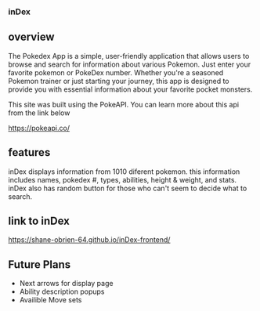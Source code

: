 ### inDex

## overview

The Pokedex App is a simple, user-friendly application that allows users to browse and search for information about various Pokemon. Just enter your favorite pokemon or PokeDex number. Whether you're a seasoned Pokemon trainer or just starting your journey, this app is designed to provide you with essential information about your favorite pocket monsters.

This site was built using the PokeAPI. You can learn more about this api from the link below

https://pokeapi.co/

## features

inDex displays information from 1010 diferent pokemon. this information includes names, pokedex #, types, abilities, height & weight, and stats. inDex also has random button for those who can't seem to decide what to search.

## link to inDex

https://shane-obrien-64.github.io/inDex-frontend/

## Future Plans

- Next arrows for display page
- Ability description popups
- Availible Move sets
